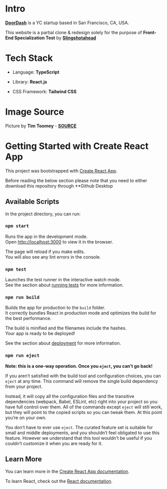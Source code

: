# Intro

[**DoorDash**](https://www.doordash.com/) is a YC startup based in San Francisco, CA, USA.

This website is a partial clone & redesign solely for the purpose of **Front-End Specialization Test** by [**Slingshotahead**](https://slingshotahead.com/)  


# Tech Stack

* Language: **TypeScript**

* Library: **React.js**

* CSS Framework: **Tailwind CSS**


# Image Source

Picture by **Tim Toomey** - [**SOURCE**](https://unsplash.com/photos/STqHLqMne3k?utm_source=unsplash&utm_medium=referral&utm_content=creditShareLink)

# Getting Started with Create React App

This project was bootstrapped with [Create React App](https://github.com/facebook/create-react-app).

Before reading the below section please note that you need to either download this repository through **Github Desktop 

## Available Scripts

In the project directory, you can run:

### `npm start`

Runs the app in the development mode.\
Open [http://localhost:3000](http://localhost:3000) to view it in the browser.

The page will reload if you make edits.\
You will also see any lint errors in the console.

### `npm test`

Launches the test runner in the interactive watch mode.\
See the section about [running tests](https://facebook.github.io/create-react-app/docs/running-tests) for more information.

### `npm run build`

Builds the app for production to the `build` folder.\
It correctly bundles React in production mode and optimizes the build for the best performance.

The build is minified and the filenames include the hashes.\
Your app is ready to be deployed!

See the section about [deployment](https://facebook.github.io/create-react-app/docs/deployment) for more information.

### `npm run eject`

**Note: this is a one-way operation. Once you `eject`, you can’t go back!**

If you aren’t satisfied with the build tool and configuration choices, you can `eject` at any time. This command will remove the single build dependency from your project.

Instead, it will copy all the configuration files and the transitive dependencies (webpack, Babel, ESLint, etc) right into your project so you have full control over them. All of the commands except `eject` will still work, but they will point to the copied scripts so you can tweak them. At this point you’re on your own.

You don’t have to ever use `eject`. The curated feature set is suitable for small and middle deployments, and you shouldn’t feel obligated to use this feature. However we understand that this tool wouldn’t be useful if you couldn’t customize it when you are ready for it.

## Learn More

You can learn more in the [Create React App documentation](https://facebook.github.io/create-react-app/docs/getting-started).

To learn React, check out the [React documentation](https://reactjs.org/).

